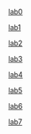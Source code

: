 [lab0](https://github.com/rivertale/nycu-osc-2025/tree/lab0)

[lab1](https://github.com/rivertale/nycu-osc-2025/tree/lab1)

[lab2]()

[lab3]()

[lab4]()

[lab5]()

[lab6]()

[lab7]()

